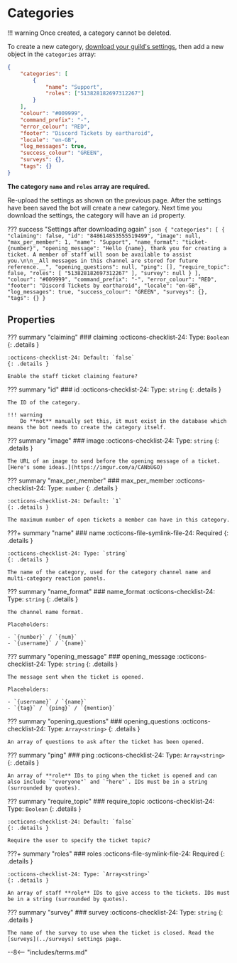 # Categories

!!! warning
	Once created, a category cannot be deleted.

To create a new category, [download your guild's settings](../guild-settings#downloading-current-settings), then add a new object in the `categories` array:

```json hl_lines="3-6"
{
	"categories": [
		{
			"name": "Support",
			"roles": ["513828182697312267"]
		}
	],
	"colour": "#009999",
	"command_prefix": "-",
	"error_colour": "RED",
	"footer": "Discord Tickets by eartharoid",
	"locale": "en-GB",
	"log_messages": true,
	"success_colour": "GREEN",
	"surveys": {},
	"tags": {}
}
```

**The category `name` and `roles` array are required.**

Re-upload the settings as shown on the previous page. After the settings have been saved the bot will create a new category. Next time you download the settings, the category will have an `id` property.

??? success "Settings after downloading again"
	```json
	{
		"categories": [
			{
				"claiming": false,
				"id": "848614853555519499",
				"image": null,
				"max_per_member": 1,
				"name": "Support",
				"name_format": "ticket-{number}",
				"opening_message": "Hello {name}, thank you for creating a ticket. A member of staff will soon be available to assist you.\n\n__All messages in this channel are stored for future reference.__",
				"opening_questions": null,
				"ping": [],
				"require_topic": false,
				"roles": [
					"513828182697312267"
				],
				"survey": null
			}
		],
		"colour": "#009999",
		"command_prefix": "-",
		"error_colour": "RED",
		"footer": "Discord Tickets by eartharoid",
		"locale": "en-GB",
		"log_messages": true,
		"success_colour": "GREEN",
		"surveys": {},
		"tags": {}
	}
	```

## Properties

??? summary "claiming"
	### claiming
	:octicons-checklist-24: Type: `Boolean`
	{: .details }

	:octicons-checklist-24: Default: `false`
	{: .details }

	Enable the staff ticket claiming feature? 

??? summary "id"
	### id
	:octicons-checklist-24: Type: `string`
	{: .details }

	The ID of the category.

	!!! warning
		Do **not** manually set this, it must exist in the database which means the bot needs to create the category itself.

??? summary "image"
	### image
	:octicons-checklist-24: Type: `string`
	{: .details }

	The URL of an image to send before the opening message of a ticket. [Here's some ideas.](https://imgur.com/a/CANbUGO)

??? summary "max_per_member"
	### max_per_member
	:octicons-checklist-24: Type: `number`
	{: .details }

	:octicons-checklist-24: Default: `1`
	{: .details }

	The maximum number of open tickets a member can have in this category.

???+ summary "name"
	### name
	:octicons-file-symlink-file-24: Required
	{: .details }

	:octicons-checklist-24: Type: `string`
	{: .details }

	The name of the category, used for the category channel name and multi-category reaction panels. 

??? summary "name_format"
	### name_format
	:octicons-checklist-24: Type: `string`
	{: .details }

	The channel name format.

	Placeholders:

	- `{number}` / `{num}`
	- `{username}` / `{name}`

??? summary "opening_message"
	### opening_message
	:octicons-checklist-24: Type: `string`
	{: .details }

	The message sent when the ticket is opened.

	Placeholders:

	- `{username}` / `{name}`
	- `{tag}` / `{ping}` / `{mention}`

??? summary "opening_questions"
	### opening_questions
	:octicons-checklist-24: Type: `Array<string>`
	{: .details }

	An array of questions to ask after the ticket has been opened.

??? summary "ping"
	### ping
	:octicons-checklist-24: Type: `Array<string>`
	{: .details }

	An array of **role** IDs to ping when the ticket is opened and can also include `"everyone"` and `"here"`. IDs must be in a string (surrounded by quotes).

??? summary "require_topic"
	### require_topic
	:octicons-checklist-24: Type: `Boolean`
	{: .details }

	:octicons-checklist-24: Default: `false`
	{: .details }

	Require the user to specify the ticket topic?

???+ summary "roles"
	### roles
	:octicons-file-symlink-file-24: Required
	{: .details }

	:octicons-checklist-24: Type: `Array<string>`
	{: .details }

	An array of staff **role** IDs to give access to the tickets. IDs must be in a string (surrounded by quotes).

??? summary "survey"
	### survey
	:octicons-checklist-24: Type: `string`
	{: .details }

	The name of the survey to use when the ticket is closed. Read the [surveys](../surveys) settings page.

<!-- do not delete -->
--8<-- "includes/terms.md"
<!-- /do not delete -->
